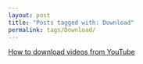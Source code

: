 ```yaml
---
layout: post
title: "Posts tagged with: Download"
permalink: tags/Download/
---
```

[How to download videos from YouTube](/2011/08/how-to-download-videos-from-youtube)
